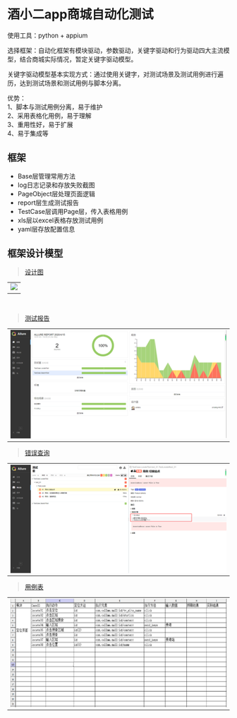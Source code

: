 # 酒小二app商城自动化测试

使用工具：python + appium 

选择框架：自动化框架有模块驱动，参数驱动，关键字驱动和行为驱动四大主流模型，结合商城实际情况，暂定关键字驱动模型。


关键字驱动模型基本实现方式：通过使用关键字，对测试场景及测试用例进行遍历，达到测试场景和测试用例与脚本分离。

优势：\
1、脚本与测试用例分离，易于维护\
2、采用表格化用例，易于理解\
3、重用性好，易于扩展\
4、易于集成等

## 框架
-  Base层管理常用方法
-  log日志记录和存放失败截图
-  PageObject层处理页面逻辑
-  report层生成测试报告
-  TestCase层调用Page层，传入表格用例
-  xls层以excel表格存放测试用例
-  yaml层存放配置信息

## 框架设计模型
> [设计图](https://github.com/yuanshen12/jiuxiaoer/blob/test1/log/login.jpg)

<table>
<tr>
<td><img src="http://yuanshen.oss-cn-beijing.aliyuncs.com/img/login.jpg?Expires=1586795802&OSSAccessKeyId=TMP.3Kh46gpMJqe7brE9Prh9aKRVpwpVJwNXExocLS4kzWa9pet8ryAW7Hk4KUAPJHHQ59NG6jZ7Gp2Ht8Fo1BjFtysFPopQ4r&Signature=GdM8yMSCU0ok2uQpMw9LnuQOutY%3D">
</td>
</tr>
</table>
<br>

>[测试报告](https://github.com/yuanshen12/jiuxiaoer/blob/test1/log/allure.png)
<table>
<tr>
<td><img src="https://github.com/yuanshen12/jiuxiaoer/blob/test1/log/allure.png">
</td>
</tr>
</table>

>[错误查询](https://github.com/yuanshen12/jiuxiaoer/blob/test1/log/log.png)
<table>
<tr>
<td><img src="https://github.com/yuanshen12/jiuxiaoer/blob/test1/log/log.png">
</td>
</tr>
</table>

>[用例表](https://github.com/yuanshen12/jiuxiaoer/blob/test1/log/case.png)
<table>
<tr>
<td><img src="https://github.com/yuanshen12/jiuxiaoer/blob/test1/log/case.png">
</td>
</tr>
</table>